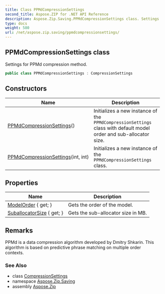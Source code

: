 ```yaml
---
title: Class PPMdCompressionSettings
second_title: Aspose.ZIP for .NET API Reference
description: Aspose.Zip.Saving.PPMdCompressionSettings class. Settings for PPMd compression method
type: docs
weight: 580
url: /net/aspose.zip.saving/ppmdcompressionsettings/
---
```

## PPMdCompressionSettings class

Settings for PPMd compression method.

```csharp
public class PPMdCompressionSettings : CompressionSettings
```

## Constructors

| Name | Description |
| --- | --- |
| [PPMdCompressionSettings](ppmdcompressionsettings/#constructor)() | Initializes a new instance of the `PPMdCompressionSettings` class with default model order and sub-allocator size. |
| [PPMdCompressionSettings](ppmdcompressionsettings/#constructor_1)(int, int) | Initializes a new instance of the `PPMdCompressionSettings` class. |

## Properties

| Name | Description |
| --- | --- |
| [ModelOrder](../../aspose.zip.saving/ppmdcompressionsettings/modelorder/) { get; } | Gets the order of the model. |
| [SuballocatorSize](../../aspose.zip.saving/ppmdcompressionsettings/suballocatorsize/) { get; } | Gets the sub-allocator size in MB. |

## Remarks

PPMd is a data compression algorithm developed by Dmitry Shkarin. This algorithm is based on predictive phrase matching on multiple order contexts.

### See Also

* class [CompressionSettings](../compressionsettings/)
* namespace [Aspose.Zip.Saving](../../aspose.zip.saving/)
* assembly [Aspose.Zip](../../)


